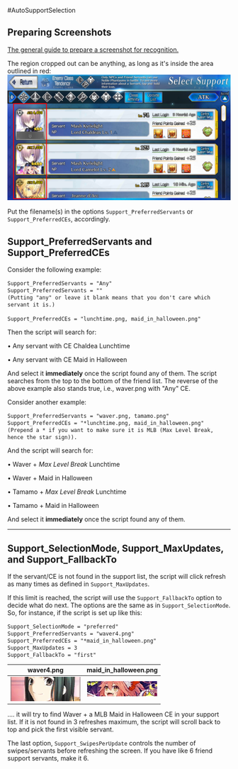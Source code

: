 #AutoSupportSelection

## Preparing Screenshots
[The general guide to prepare a screenshot for recognition.](https://github.com/29988122/Fate-Grand-Order_Lua/wiki/How-to-take-a-screenshot-and-resize-properly)

The region cropped out can be anything, as long as it's inside the area outlined in red:
![support_list_region](media/support_list_region.png)

Put the filename(s) in the options ```Support_PreferredServants``` or ```Support_PreferredCEs```, accordingly.

## Support_PreferredServants and Support_PreferredCEs

Consider the following example:
```
Support_PreferredServants = "Any"
Support_PreferredServants = ""
(Putting "any" or leave it blank means that you don't care which servant it is.)

Support_PreferredCEs = "lunchtime.png, maid_in_halloween.png"
```
Then the script will search for:

• Any servant with CE Chaldea Lunchtime

• Any servant with CE Maid in Halloween

And select it **immediately** once the script found any of them. The script searches from the top to the bottom of the friend list. The reverse of the above example also stands true, i.e., waver.png with "Any" CE.

Consider another example:
```
Support_PreferredServants = "waver.png, tamamo.png"
Support_PreferredCEs = "*lunchtime.png, maid_in_halloween.png" 
(Prepend a * if you want to make sure it is MLB (Max Level Break, hence the star sign)).
```
And the script will search for:

• Waver + *Max Level Break* Lunchtime

• Waver + Maid in Halloween

• Tamamo + *Max Level Break* Lunchtime

• Tamamo + Maid in Halloween

And select it **immediately** once the script found any of them.

***

## Support_SelectionMode, Support_MaxUpdates, and Support_FallbackTo

If the servant/CE is not found in the support list, the script will click refresh as many times as defined in ```Support_MaxUpdates```.

If this limit is reached, the script will use the ```Support_FallbackTo``` option to decide what do next. The options are the same as in ```Support_SelectionMode```. So, for instance, if the script is set up like this:

```
Support_SelectionMode = "preferred"
Support_PreferredServants = "waver4.png"
Support_PreferredCEs = "*maid_in_halloween.png"
Support_MaxUpdates = 3
Support_FallbackTo = "first"
```

| waver4.png | maid_in_halloween.png |
| :---:      | :---:                 |
| ![waver4.png](https://github.com/29988122/Fate-Grand-Order_Lua/blob/master/image_SUPPORT/waver4.png?raw=true)  | ![maid_in_halloween.png](https://github.com/29988122/Fate-Grand-Order_Lua/blob/master/image_SUPPORT/maid_in_halloween.png?raw=true)  |

.... it will try to find Waver + a MLB Maid in Halloween CE in your support list. If it is not found in 3 refreshes maximum, the script will scroll back to top and pick the first visible servant.

The last option, ```Support_SwipesPerUpdate``` controls the number of swipes/servants before refreshing the screen.
If you have like 6 friend support servants, make it 6.
